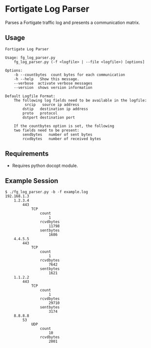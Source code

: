 # Fortigate Log Parser
Parses a Fortigate traffic log and presents a communication matrix. 

## Usage
    Fortigate Log Parser

    Usage: fg_log_parser.py
        fg_log_parser.py (-f <logfile> | --file <logfile>) [options]

    Options:
        -b --countbytes  count bytes for each communication
        -h --help   Show this message.
        --verbose  activate verbose messages
        --version  shows version information
    
    Default Logfile Format:
        The following log fields need to be available in the logfile:
             srcip   source ip address
            dstip   destination ip address
            proto   protocol
            dstport destination port
            
        If the countbytes option is set, the following
        two fields need to be present:
            sendbytes   number of sent bytes
            rcvdbytes   number of received bytes

## Requirements
* Requires python docopt module.

## Example Session

    $ ./fg_log_parser.py -b -f example.log
    192.168.1.3
	    1.2.3.4
		    443
			    TCP
				    count
					    1
				    rcvdbytes
					    11798
				    sentbytes
					    1686
	    4.4.5.5
		    443
			    TCP
				    count
					    1
				    rcvdbytes
					    7642
				    sentbytes
					    1621
	    1.1.2.2
		    443
			    TCP
				    count
					    1
				    rcvdbytes
					    29710
				    sentbytes
					    3174
	    8.8.8.8
		    53
			    UDP
				    count
					    10
				    rcvdbytes
					    2001
